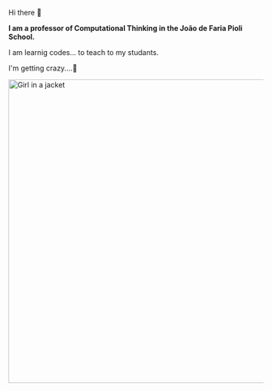 Hi there 👋

<b>I am a professor of Computational Thinking in the João de Faria Pioli School.</b>

I am learnig codes... to teach to my studants.

I'm getting crazy....:exploding_head:

<img src="https://scontent.fmgf11-1.fna.fbcdn.net/v/t1.6435-9/133576788_2964204983803305_3802622316212688477_n.jpg?_nc_cat=105&ccb=1-7&_nc_sid=09cbfe&_nc_eui2=AeFVJOq5-rNMfmBJt7cpsbQ4L3uHiUvgDtQve4eJS-AO1CQ3-Y-kk7VQrJ0IuLknZ1rENRgaQIXn0JPCiJ9q3geO&_nc_ohc=dmxFzQPjqF4AX9CuKTc&tn=yXDC4LDQ3WyvA2MV&_nc_ht=scontent.fmgf11-1.fna&oh=00_AT_l1ZNOn3AuH-51-uzxo8puWuXM-N3ZIMpYsh7H_NoDgQ&oe=62D821B2" alt="Girl in a jacket" width="600" height="600">

<!--
**Arianne-Brao/Arianne-Brao** is a ✨ _special_ ✨ repository because its `README.md` (this file) appears on your GitHub profile.
